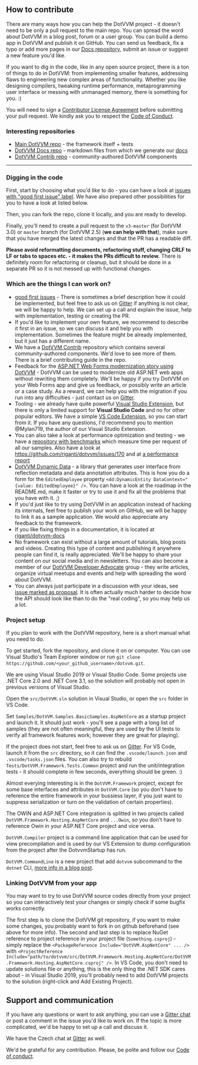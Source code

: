 ## How to contribute

There are many ways how you can help the DotVVM project - it doesn't need to be only a pull request to the main repo. You can spread the word about DotVVM in a blog post, forum or a user group. You can build a demo app in DotVVM and publish it on GitHub. You can send us feedback, fix a typo or add more pages in our [Docs repository](https://github.com/riganti/dotvvm-docs), submit an issue or suggest a new feature you'd like.

If you want to dig in the code, like in any open source project, there is a ton of things to do in DotVVM: from implementing smaller features, addressing flaws to engineering new complex areas of functionality. Whether you like designing compilers, tweaking runtime performance, metaprogramming user interface or messing with unmanaged memory, there is something for you. :)

You will need to sign a [Contributor License Agreement](https://cla.dotnetfoundation.org/) before submitting your pull request. We kindly ask you to respect the [Code of Conduct](code-of-conduct.md). 

### Interesting repositories

* [Main DotVVM repo](https://github.com/riganti/dotvvm) - the framework itself + tests
* [DotVVM Docs repo](https://github.com/riganti/dotvvm-docs) - markdown files from which we generate our [docs](https://dotvvm.com/docs)
* [DotVVM Contrib repo](https://github.com/riganti/dotvvm-contrib) - community-authored DotVVM components

--- 

### Digging in the code

First, start by choosing what you'd like to do - you can have a look at [issues with "good first issue" label](https://github.com/riganti/dotvvm/issues?q=is%3Aopen+is%3Aissue+label%3A%22good+first+issue%22). We have also prepared other possibilities for you to have a look at listed below. 

Then, you can fork the repo, clone it locally, and you are ready to develop. 

Finally, you'll need to create a pull request to the `v3-master` (for DotVVM 3.0) or `master` branch (for DotVVM 2.5) (__we can help with that__), make sure that you have merged the latest changes and that the PR has a readable diff.

 **Please avoid reformatting documents, refactoring stuff, changing CRLF to LF or tabs to spaces etc. - it makes the PRs difficult to review.** There is definitely room for refactoring or cleanup, but it should be done in a separate PR so it is not messed up with functional changes.

### Which are the things I can work on?

* [good first issues](https://github.com/riganti/dotvvm/issues?q=is%3Aopen+is%3Aissue+label%3A%22good+first+issue%22) - There is sometimes a brief description how it could be implemented, but feel free to ask us on [Gitter](https://gitter.im/riganti/dotvvm) if anything is not clear, we will be happy to help. We can set up a call and explain the issue, help with implementation, testing or creating the PR. 
* If you'd like to implement your own feature, we recommend to describe it first in an issue, so we can discuss it and help you with implementation. Sometimes the feature might be already implemented, but it just has a different name.
* We have a [DotVVM Contrib](https://github.com/riganti/dotvvm-contrib) repository which contains several community-authored components. We'd love to see more of them. There is a brief contributing guide in the repo.
* Feedback for the [ASP.NET Web Forms modernization story using DotVVM](https://dotvvm.com/modernize) - DotVVM can be used to modernize old ASP.NET web apps without rewriting them completely. We'll be happy if you try DotVVM on your Web Forms app and give us feedback, or possibly write an article or a case study. As a reward, we can help you with the migration if you run into any difficulties - just contact us on [Gitter](https://gitter.im/riganti/dotvvm). 
* Tooling - we already have quite powerful [Visual Studio Extension](https://marketplace.visualstudio.com/items?itemName=TomasHerceg.DotVVMforVisualStudio-17892), but there is only a limited support for **Visual Studio Code** and no for other popular editors. We have a simple [VS Code Extension](https://github.com/riganti/dotvvm-extension-vscode), so you can start from it. If you have any questions, I'd recommend you to mention @Mylan719, the author of our Visual Studio Extension. 
* You can also take a look at performance optimization and testing - we have a [repository with benchmarks](https://github.com/riganti/dotvvm-benchmarks) which measure time per request of all our samples. Also have a look at https://github.com/riganti/dotvvm/issues/170 and at [a performance report](https://ipfs.io/ipfs/QmScnYdY8xoPeHPN85edPdLPbi3GvHrUGicvHAuyMdrAQE/reports/BenchmarkRun-001-2017-05-31-10-34-59/report.html)
* [DotVVM Dynamic Data](https://github.com/riganti/dotvvm-dynamic-data) - a library that generates user interface from reflection metadata and data annotation attributes. This is how you do a form for the `EditedEmployee` property `<dd:DynamicEntity DataContext="{value: EditedEmployee}" />`. You can have a look at the roadmap in the README.md, make it faster or try to use it and fix all the problems that you have with it. ;)
* If you'd just like to try using DotVVM in an application instead of hacking its internals, feel free to publish your work on GitHub, we will be happy to link it as a sample application. We would also appreciate any feedback to the framework.
* If you like fixing things in a documentation, it is located at [riganti/dotvvm-docs](https://github.com/riganti/dotvvm-docs)
* No framework can exist without a large amount of tutorials, blog posts and videos. Creating this type of content and publishing it anywhere people can find it, is really appreciated. We'll be happy to share your content on our social media and in newsletters. You can also become a member of our [DotVVM Developer Advocate](https://www.dotvvm.com/blog/67/Introducing-DotVVM-Developer-Advocates) group - they write articles, organize virtual meetups and events and help with spreading the word about DotVVM. 
* You can always just participate in a discussion with your ideas, see [issue marked as proposal](https://github.com/riganti/dotvvm/issues?q=is%3Aopen+is%3Aissue+label%3Aproposal+sort%3Acomments-desc). It is often actually much harder to decide how the API should look like than to do the "real coding", so you may help us a lot.

### Project setup

If you plan to work with the DotVVM repository, here is a short manual what you need to do.

To get started, fork the repository, and clone it on or computer. You can use Visual Studio's Team Explorer window or run `git clone https://github.com/<your_github_username>/dotvvm.git`. 

We are using Visual Studio 2019 or Visual Studio Code. Some projects use .NET Core 2.0 and .NET Core 3.1, so the solution will probably not open in previous versions of Visual Studio. 

Open the `src/DotVVM.sln` solution in Visual Studio, or open the `src` folder in VS Code. 

Set `Samples/DotVVM.Samples.BasicSamples.AspNetCore` as a startup project and launch it. It should just work - you'll see a page with a long list of samples (they are not often meaningful, they are used by the UI tests to verify all framework features work; however they are great for playing). 

If the project does not start, feel free to ask us on [Gitter](https://gitter.im/riganti/dotvvm). For VS Code, launch it from the `src` directory, so it can find the `.vscode/launch.json` and `.vscode/tasks.json` files. You can also try to rebuild `Tests/DotVVM.Framework.Tests.Common` project and run the unit/integration tests - it should complete in few seconds, everything should be green. :)

Almost everying interesting is in the `DotVVM.Framework` project, except for some base interfaces and attributes in `DotVVM.Core` (so you don't have to reference the entire framework in your bussiess layer, if you just want to suppress serialization or turn on the validation of certain properties). 

The OWIN and ASP.NET Core integration is splitted in two projects called `DotVVM.Framework.Hosting.AspNetCore` and `...Owin`, so you don't have to reference Owin in your ASP.NET Core project and vice versa. 

`DotVVM.Compiler` project is a command line application that can be used for view precompilation and is used by our VS Extension to dump configuration from the project after the DotvvmStartup has run. 

`DotVVM.CommandLine` is a new project that add `dotvvm` subcommand to the `dotnet` CLI, [more info in a blog post](https://www.dotvvm.com/blog/17/DotVVM-1-1-RC-5-dotnet-new-and-DotVVM-CLI). 

### Linking DotVVM from your app

You may want to try to use DotVVM source codes directly from your project so you can interactively test your changes or simply check if some bugfix works correctly. 

The first step is to clone the DotVVM git repository, if you want to make some changes, you probably want to fork in on github beforehand (see above for more info). The second and last step is to replace NuGet reference to project reference in your project file (`Something.csproj`) - simply replace the `<PackageReference Include="DotVVM.AspNetCore" ... />` with `<ProjectReference Include="path/to/dotvvm/src/DotVVM.Framework.Hosting.AspNetCore/DotVVM.Framework.Hosting.AspNetCore.csproj" />`. In VS Code, you don't need to update solutions file or anything, this is the only thing the .NET SDK cares about - in Visual Studio 2019, you'll probably need to add DotVVM projects to the solution (right-click and Add Existing Project).

## Support and communication

If you have any questions or want to ask anything, you can use a [Gitter chat](https://gitter.im/riganti/dotvvm) or post a comment in the issue you'd like to work on. If the topic is more complicated, we'd be happy to set up a call and discuss it.

We have the Czech chat at [Gitter](https://gitter.im/riganti/dotvvm-cz) as well.

We'd be grateful for any contribution. Please, be polite and follow our [Code of conduct](https://github.com/riganti/dotvvm/blob/master/code-of-conduct.md).

